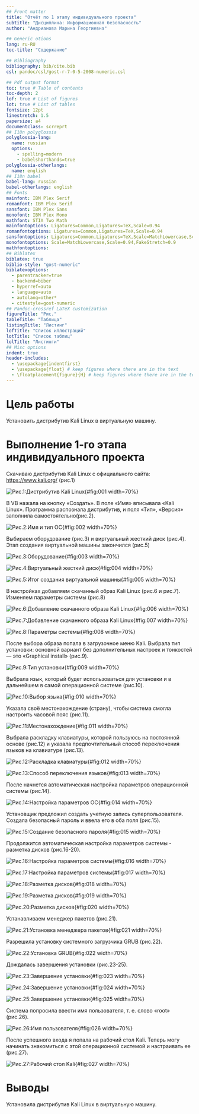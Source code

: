 ```yaml
---
## Front matter
title: "Отчёт по 1 этапу индивидуального проекта"
subtitle: "Дисциплина: Информационная безопасность"
author: "Андрианова Марина Георгиевна"

## Generic otions
lang: ru-RU
toc-title: "Содержание"

## Bibliography
bibliography: bib/cite.bib
csl: pandoc/csl/gost-r-7-0-5-2008-numeric.csl

## Pdf output format
toc: true # Table of contents
toc-depth: 2
lof: true # List of figures
lot: true # List of tables
fontsize: 12pt
linestretch: 1.5
papersize: a4
documentclass: scrreprt
## I18n polyglossia
polyglossia-lang:
  name: russian
  options:
	- spelling=modern
	- babelshorthands=true
polyglossia-otherlangs:
  name: english
## I18n babel
babel-lang: russian
babel-otherlangs: english
## Fonts
mainfont: IBM Plex Serif
romanfont: IBM Plex Serif
sansfont: IBM Plex Sans
monofont: IBM Plex Mono
mathfont: STIX Two Math
mainfontoptions: Ligatures=Common,Ligatures=TeX,Scale=0.94
romanfontoptions: Ligatures=Common,Ligatures=TeX,Scale=0.94
sansfontoptions: Ligatures=Common,Ligatures=TeX,Scale=MatchLowercase,Scale=0.94
monofontoptions: Scale=MatchLowercase,Scale=0.94,FakeStretch=0.9
mathfontoptions:
## Biblatex
biblatex: true
biblio-style: "gost-numeric"
biblatexoptions:
  - parentracker=true
  - backend=biber
  - hyperref=auto
  - language=auto
  - autolang=other*
  - citestyle=gost-numeric
## Pandoc-crossref LaTeX customization
figureTitle: "Рис."
tableTitle: "Таблица"
listingTitle: "Листинг"
lofTitle: "Список иллюстраций"
lotTitle: "Список таблиц"
lolTitle: "Листинги"
## Misc options
indent: true
header-includes:
  - \usepackage{indentfirst}
  - \usepackage{float} # keep figures where there are in the text
  - \floatplacement{figure}{H} # keep figures where there are in the text
---
```


# Цель работы

Установить дистрибутив Kali Linux в виртуальную машину.

# Выполнение 1-го этапа индивидуального проекта

Скачиваю дистрибутив Kali Linux с официального сайта: https://www.kali.org/ (рис.1)

![Рис.1:Дистрибутив Kali Linux](image/1.png){#fig:001 width=70%}

В VB нажала на кнопку «Создать». В поле «Имя» вписывала «Kali Linux». Программа распознала дистрибутив, и поля «Тип», «Версия» заполнила самостоятельно(рис.2).

![Рис.2:Имя и тип ОС](image/2.png){#fig:002 width=70%}

Выбираем оборудование (рис.3) и виртуальный жесткий диск (рис.4). Этап создания виртуальной машины закончился (рис.5)

![Рис.3:Оборудование](image/3.png){#fig:003 width=70%}

![Рис.4:Виртуальный жесткий диск](image/4.png){#fig:004 width=70%}

![Рис.5:Итог создания виртуальной машины](image/5.png){#fig:005 width=70%}

В настройках добавляем скачанный образ Kali Linux (рис.6 и рис.7). Изменяем параметры системы (рис.8)

![Рис.6:Добавление скачанного образа Kali Linux](image/6.png){#fig:006 width=70%}

![Рис.7:Добавление скачанного образа Kali Linux](image/7.png){#fig:007 width=70%}

![Рис.8:Параметры системы](image/8.png){#fig:008 width=70%}

После выбора образа попала в загрузочное меню Kali. Выбрала тип установки: основной вариант без дополнительных настроек и тонкостей — это «Graphical install» (рис.9).

![Рис.9:Тип установки](image/9.png){#fig:009 width=70%}

Выбрала язык, который будет использоваться для установки и в дальнейшем в самой операционной системе (рис.10).

![Рис.10:Выбор языка](image/10.png){#fig:010 width=70%}

Указала своё местонахождение (страну), чтобы система смогла настроить часовой пояс (рис.11).

![Рис.11:Местонахождение](image/11.png){#fig:011 width=70%}

Выбрала раскладку клавиатуры, которой пользуюсь на постоянной основе (рис.12) и указала предпочтительный способ переключения языков на клавиатуре (рис.13).

![Рис.12:Раскладка клавиатуры](image/12.png){#fig:012 width=70%}

![Рис.13:Способ переключения языков](image/13.png){#fig:013 width=70%}

После начнется автоматическая настройка параметров операционной системы (рис.14).

![Рис.14:Настройка параметров ОС](image/14.png){#fig:014 width=70%}

Установщик предложил создать учетную запись суперпользователя. Создала безопасный пароль и ввела его в оба поля (рис.15).

![Рис.15:Создание безопасного пароля](image/15.png){#fig:015 width=70%}

Продолжится автоматическая настройка параметров системы - разметка дисков (рис.16-20).

![Рис.16:Настройка параметров системы](image/16.png){#fig:016 width=70%}

![Рис.17:Настройка параметров системы](image/17.png){#fig:017 width=70%}

![Рис.18:Разметка дисков](image/18.png){#fig:018 width=70%}

![Рис.19:Разметка дисков](image/19.png){#fig:019 width=70%}

![Рис.20:Разметка дисков](image/20.png){#fig:020 width=70%}

Устанавливаем менеджер пакетов (рис.21).

![Рис.21:Установка менеджера пакетов](image/21.png){#fig:021 width=70%}

Разрешила установку системного загрузчика GRUB (рис.22).

![Рис.22:Установка GRUB](image/22.png){#fig:022 width=70%}

Дождалась завершения установки (рис.23-25).

![Рис.23:Завершение установки](image/23.png){#fig:023 width=70%}

![Рис.24:Завершение установки](image/24.png){#fig:024 width=70%}

![Рис.25:Завершение установки](image/25.png){#fig:025 width=70%}

Система попросила ввести имя пользователя, т. е. слово «root» (рис.26).

![Рис.26:Имя пользователя](image/26.png){#fig:026 width=70%}

После успешного входа я попала на рабочий стол Kali. Теперь могу начинать знакомиться с этой операционной системой и настраивать ее (рис.27).

![Рис.27:Рабочий стол Kali](image/27.png){#fig:027 width=70%}

# Выводы

Установила дистрибутив Kali Linux в виртуальную машину.

